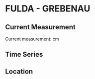 # FULDA - GREBENAU

## Current Measurement

Current measurement: <Value topic="rivers/pegel-online/FULDA/GREBENAU/measurementValue"/> cm

## Time Series

<TimeSeries topic="rivers/pegel-online/FULDA/GREBENAU/measurementValue" period="week" />

## Location

<WorldMap>
  <Marker lat="51.193130707406645" lon="9.498194415745429" labelTopic="rivers/pegel-online/FULDA/GREBENAU" />
</WorldMap>
